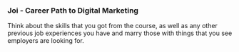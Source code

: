 ### Joi - Career Path to Digital Marketing

Think about the skills that you got from the course,
as well as any other previous job experiences you have 
and marry those with things that you see employers are looking for.